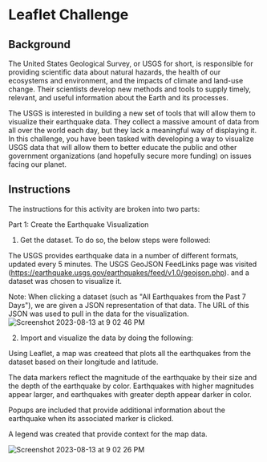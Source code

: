 # Leaflet Challenge

## Background
The United States Geological Survey, or USGS for short, is responsible for providing scientific data about natural hazards, the health of our ecosystems and environment, and the impacts of climate and land-use change. Their scientists develop new methods and tools to supply timely, relevant, and useful information about the Earth and its processes.

The USGS is interested in building a new set of tools that will allow them to visualize their earthquake data. They collect a massive amount of data from all over the world each day, but they lack a meaningful way of displaying it. In this challenge, you have been tasked with developing a way to visualize USGS data that will allow them to better educate the public and other government organizations (and hopefully secure more funding) on issues facing our planet.

## Instructions
The instructions for this activity are broken into two parts:

Part 1: Create the Earthquake Visualization

  1. Get the dataset. To do so, the below steps were followed:

The USGS provides earthquake data in a number of different formats, updated every 5 minutes. The USGS GeoJSON FeedLinks page was visited (https://earthquake.usgs.gov/earthquakes/feed/v1.0/geojson.php). and a dataset was chosen to visualize it. 

Note: When clicking a dataset (such as "All Earthquakes from the Past 7 Days"), we are given a JSON representation of that data. The URL of this JSON was used to pull in the data for the visualization.
![Screenshot 2023-08-13 at 9 02 46 PM](https://github.com/javsgon/leaflet-challenge/assets/125521896/d561bc2b-545a-4f86-b218-3a43a40d1e5e)

  2. Import and visualize the data by doing the following:

Using Leaflet, a map was createed that plots all the earthquakes from the dataset based on their longitude and latitude.

The data markers reflect the magnitude of the earthquake by their size and the depth of the earthquake by color. Earthquakes with higher magnitudes appear larger, and earthquakes with greater depth appear darker in color.

Popups are included that provide additional information about the earthquake when its associated marker is clicked.

A legend was created that provide context for the map data.

![Screenshot 2023-08-13 at 9 02 26 PM](https://github.com/javsgon/leaflet-challenge/assets/125521896/25e43856-abfb-4260-9043-37cd13bbbc96)
